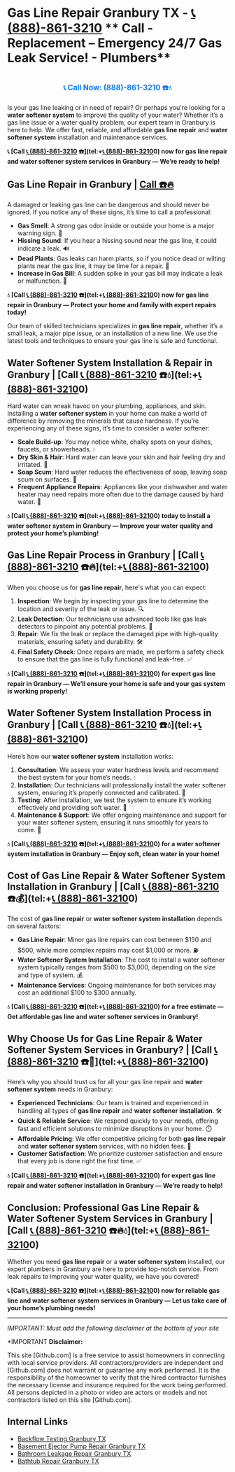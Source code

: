 # Gas Line Repair Granbury TX - [📞 (888)-861-3210](https://plumbing-texas-3210.netlify.app) ** Call - Replacement – Emergency 24/7 Gas Leak Service! - Plumbers**
# 

<p align="center" style="font-size: 1.2em; font-weight: bold; margin: 20px 0;">
  <a href="https://plumbing-texas-3210.netlify.app" target="_blank" style="color: #007BFF; text-decoration: none;">📞 Call Now: (888)-861-3210 ☎️💧</a>
</p>

Is your gas line leaking or in need of repair? Or perhaps you're looking for a **water softener system** to improve the quality of your water? Whether it’s a gas line issue or a water quality problem, our expert team in Granbury is here to help. We offer fast, reliable, and affordable **gas line repair** and **water softener system** installation and maintenance services.

**📞 [Call [📞 (888)-861-3210](https://plumbing-texas-3210.netlify.app) ☎️](tel:+[📞 (888)-861-3210](https://plumbing-texas-3210.netlify.app)0) now for gas line repair and water softener system services in Granbury — We’re ready to help!**

## **Gas Line Repair in Granbury | [Call  ☎️🔥](tel:+0)**

A damaged or leaking gas line can be dangerous and should never be ignored. If you notice any of these signs, it’s time to call a professional:

- **Gas Smell**: A strong gas odor inside or outside your home is a major warning sign. 🚨  
- **Hissing Sound**: If you hear a hissing sound near the gas line, it could indicate a leak. 🔊  
- **Dead Plants**: Gas leaks can harm plants, so if you notice dead or wilting plants near the gas line, it may be time for a repair. 🌱  
- **Increase in Gas Bill**: A sudden spike in your gas bill may indicate a leak or malfunction. 💸  

**💧 [Call [📞 (888)-861-3210](https://plumbing-texas-3210.netlify.app) ☎️](tel:+[📞 (888)-861-3210](https://plumbing-texas-3210.netlify.app)0) now for gas line repair in Granbury — Protect your home and family with expert repairs today!**

Our team of skilled technicians specializes in **gas line repair**, whether it’s a small leak, a major pipe issue, or an installation of a new line. We use the latest tools and techniques to ensure your gas line is safe and functional.

## **Water Softener System Installation & Repair in Granbury | [Call [📞 (888)-861-3210](https://plumbing-texas-3210.netlify.app) ☎️💧](tel:+[📞 (888)-861-3210](https://plumbing-texas-3210.netlify.app)0)**

Hard water can wreak havoc on your plumbing, appliances, and skin. Installing a **water softener system** in your home can make a world of difference by removing the minerals that cause hardness. If you’re experiencing any of these signs, it’s time to consider a water softener:

- **Scale Build-up**: You may notice white, chalky spots on your dishes, faucets, or showerheads. 💧  
- **Dry Skin & Hair**: Hard water can leave your skin and hair feeling dry and irritated. 🛁  
- **Soap Scum**: Hard water reduces the effectiveness of soap, leaving soap scum on surfaces. 🧼  
- **Frequent Appliance Repairs**: Appliances like your dishwasher and water heater may need repairs more often due to the damage caused by hard water. 🔧  

**💧 [Call [📞 (888)-861-3210](https://plumbing-texas-3210.netlify.app) ☎️](tel:+[📞 (888)-861-3210](https://plumbing-texas-3210.netlify.app)0) today to install a **water softener system** in Granbury — Improve your water quality and protect your home’s plumbing!**

## **Gas Line Repair Process in Granbury | [Call [📞 (888)-861-3210](https://plumbing-texas-3210.netlify.app) ☎️🔥](tel:+[📞 (888)-861-3210](https://plumbing-texas-3210.netlify.app)0)**

When you choose us for **gas line repair**, here's what you can expect:

1. **Inspection**: We begin by inspecting your gas line to determine the location and severity of the leak or issue. 🔍  
2. **Leak Detection**: Our technicians use advanced tools like gas leak detectors to pinpoint any potential problems. 🚨  
3. **Repair**: We fix the leak or replace the damaged pipe with high-quality materials, ensuring safety and durability. 🛠️  
4. **Final Safety Check**: Once repairs are made, we perform a safety check to ensure that the gas line is fully functional and leak-free. ✅  

**💧 [Call [📞 (888)-861-3210](https://plumbing-texas-3210.netlify.app) ☎️](tel:+[📞 (888)-861-3210](https://plumbing-texas-3210.netlify.app)0) for expert **gas line repair** in Granbury — We’ll ensure your home is safe and your gas system is working properly!**

## **Water Softener System Installation Process in Granbury | [Call [📞 (888)-861-3210](https://plumbing-texas-3210.netlify.app) ☎️💧](tel:+[📞 (888)-861-3210](https://plumbing-texas-3210.netlify.app)0)**

Here’s how our **water softener system** installation works:

1. **Consultation**: We assess your water hardness levels and recommend the best system for your home’s needs. 💧  
2. **Installation**: Our technicians will professionally install the water softener system, ensuring it’s properly connected and calibrated. 🔧  
3. **Testing**: After installation, we test the system to ensure it’s working effectively and providing soft water. 🌊  
4. **Maintenance & Support**: We offer ongoing maintenance and support for your water softener system, ensuring it runs smoothly for years to come. 🔄  

**💧 [Call [📞 (888)-861-3210](https://plumbing-texas-3210.netlify.app) ☎️](tel:+[📞 (888)-861-3210](https://plumbing-texas-3210.netlify.app)0) for a water softener system installation in Granbury — Enjoy soft, clean water in your home!**

## **Cost of Gas Line Repair & Water Softener System Installation in Granbury | [Call [📞 (888)-861-3210](https://plumbing-texas-3210.netlify.app) ☎️💰](tel:+[📞 (888)-861-3210](https://plumbing-texas-3210.netlify.app)0)**

The cost of **gas line repair** or **water softener system installation** depends on several factors:

- **Gas Line Repair**: Minor gas line repairs can cost between $150 and $500, while more complex repairs may cost $1,000 or more. ⛽  
- **Water Softener System Installation**: The cost to install a water softener system typically ranges from $500 to $3,000, depending on the size and type of system. 💰  
- **Maintenance Services**: Ongoing maintenance for both services may cost an additional $100 to $300 annually.  

**💧 [Call [📞 (888)-861-3210](https://plumbing-texas-3210.netlify.app) ☎️](tel:+[📞 (888)-861-3210](https://plumbing-texas-3210.netlify.app)0) for a free estimate — Get affordable gas line and water softener services in Granbury!**

## **Why Choose Us for Gas Line Repair & Water Softener System Services in Granbury? | [Call [📞 (888)-861-3210](https://plumbing-texas-3210.netlify.app) ☎️🌟](tel:+[📞 (888)-861-3210](https://plumbing-texas-3210.netlify.app)0)**

Here’s why you should trust us for all your gas line repair and **water softener system** needs in Granbury:

- **Experienced Technicians**: Our team is trained and experienced in handling all types of **gas line repair** and **water softener installation**. 🛠️  
- **Quick & Reliable Service**: We respond quickly to your needs, offering fast and efficient solutions to minimize disruptions in your home. ⏱️  
- **Affordable Pricing**: We offer competitive pricing for both **gas line repair** and **water softener system** services, with no hidden fees. 💸  
- **Customer Satisfaction**: We prioritize customer satisfaction and ensure that every job is done right the first time. ✅  

**💧 [Call [📞 (888)-861-3210](https://plumbing-texas-3210.netlify.app) ☎️](tel:+[📞 (888)-861-3210](https://plumbing-texas-3210.netlify.app)0) for expert gas line repair and water softener installation in Granbury — We’re ready to help!**

## **Conclusion: Professional Gas Line Repair & Water Softener System Services in Granbury | [Call [📞 (888)-861-3210](https://plumbing-texas-3210.netlify.app) ☎️🔥💧](tel:+[📞 (888)-861-3210](https://plumbing-texas-3210.netlify.app)0)**

Whether you need **gas line repair** or a **water softener system** installed, our expert plumbers in Granbury are here to provide top-notch service. From leak repairs to improving your water quality, we have you covered!

**📞 [Call [📞 (888)-861-3210](https://plumbing-texas-3210.netlify.app) ☎️](tel:+[📞 (888)-861-3210](https://plumbing-texas-3210.netlify.app)0) now for reliable gas line and water softener system services in Granbury — Let us take care of your home’s plumbing needs!**


---

*IMPORTANT: Must add the following disclaimer at the bottom of your site*



*IMPORTANT **Disclaimer:**

This site [Github.com] is a free service to assist homeowners in connecting with local service providers. All contractors/providers are independent and [Github.com] does not warrant or guarantee any work performed. It is the responsibility of the homeowner to verify that the hired contractor furnishes the necessary license and insurance required for the work being performed. All persons depicted in a photo or video are actors or models and not contractors listed on this site [Github.com].


## Internal Links
- [Backflow Testing Granbury TX](https://github.com/allyoucaneatsushiin/plumbing-texas/blob/main/Backflow-Testing-Granbury-TX-888-861-3210-Prevention-Same-Day-Service-Available-24-7.md)
- [Basement Ejector Pump Repair Granbury TX](https://github.com/allyoucaneatsushiin/plumbing-texas/blob/main/Basement-Ejector-Pump-Repair-Granbury-TX-888-861-3210-Same-Day-Service-for-Urgent-Repairs-24-7.md)
- [Bathroom Leakage Repair Granbury TX](https://github.com/allyoucaneatsushiin/plumbing-texas/blob/main/Bathroom-Leakage-Repair-Granbury-TX-888-861-3210-Fix-Leaks-Fast-Avoid-Damage-24-7.md)
- [Bathtub Repair Granbury TX](https://github.com/allyoucaneatsushiin/plumbing-texas/blob/main/Bathtub-Repair-Granbury-TX-888-861-3210-Replacement-Same-Day-Service-to-Restore-Your-Tub-24-7.md)
